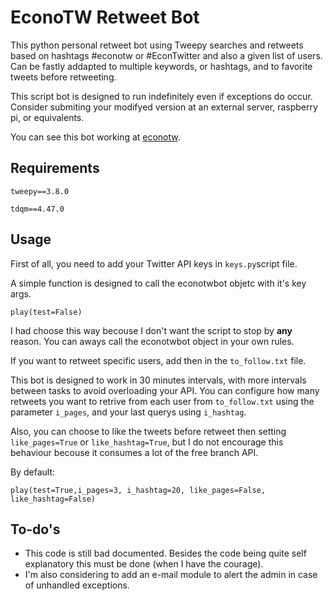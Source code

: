 # EconoTW Retweet Bot
This python personal retweet bot using Tweepy searches and retweets based on hashtags #econotw or #EconTwitter and also a given list of users. Can be fastly addapted to multiple keywords, or hashtags, and to favorite tweets before retweeting.

This script bot is designed to run indefinitely even if exceptions do occur. Consider submiting your modifyed version at an external server, raspberry pi, or equivalents.

You can see this bot working at [econotw](https://twitter.com/econotw).

Requirements
----------

`tweepy==3.8.0`

`tdqm==4.47.0`

Usage
----------

First of all, you need to add your Twitter API keys in `keys.py`script file.

A simple function is designed to call the econotwbot objetc with it's key args.

```
play(test=False)
```

I had choose this way becouse I don't want the script to stop by **any** reason. You can aways call the econotwbot object in your own rules.

If you want to retweet specific users, add then in the `to_follow.txt` file.

This bot is designed to work in 30 minutes intervals, with more intervals between tasks to avoid overloading your API. You can configure how many retweets you want to retrive from each user from `to_follow.txt` using the parameter `i_pages`, and your last querys using `i_hashtag`. 

Also, you can choose to like the tweets before retweet then setting `like_pages=True` or  `like_hashtag=True`, but I do not encourage this behaviour becouse it consumes a lot of the free branch API.

By default:

`play(test=True,i_pages=3, i_hashtag=20, like_pages=False, like_hashtag=False)`

## To-do's

- This code is still bad documented. Besides the code being quite self explanatory this must be done (when I have the courage).
- I'm also considering to add an e-mail module to alert the admin in case of unhandled exceptions.

